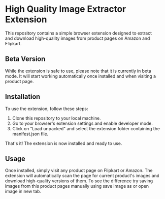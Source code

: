 # High Quality Image Extractor Extension

This repository contains a simple browser extension designed to extract and download high-quality images from product pages on Amazon and Flipkart.

## Beta Version

While the extension is safe to use, please note that it is currently in beta mode. It will start working automatically once installed and when visiting a product page.

## Installation

To use the extension, follow these steps:

1. Clone this repository to your local machine.
2. Go to your browser's extension settings and enable developer mode.
3. Click on "Load unpacked" and select the extension folder containing the manifest.json file.

That's it! The extension is now installed and ready to use.

## Usage

Once installed, simply visit any product page on Flipkart or Amazon. The extension will automatically scan the page for current product's images and download high-quality versions of them. To see the difference try saving images from this product pages manually using save image as or open image in new tab.

